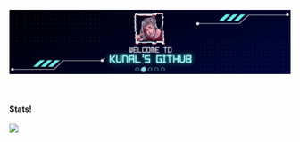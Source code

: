 <p align="center">
  
  <img align="center" src="https://raw.githubusercontent.com/facebook6ix9ine/facebook6ix9ine/master/welcome.gif" alt="Welcome banner" />
  <br/><br/>
   <br/>

  
  
  
  
  
  
  
  
  
  
#### Stats!
![](https://github-readme-stats.vercel.app/api?username=facebook6ix9ine&show_icons=true&theme=cobalt&count_private=true)
